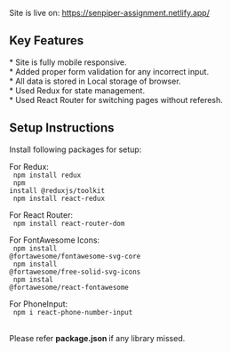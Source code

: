 
Site is live on:  https://senpiper-assignment.netlify.app/

<h2>Key Features </h2>
* Site is fully mobile responsive. <br>
* Added proper form validation for any incorrect input.<br>
* All data is stored in Local storage of browser.<br>
* Used Redux for state management.<br>
* Used React Router for switching pages without referesh. <br>


<h2>Setup Instructions</h2>

Install following packages for setup: 


For Redux:
<br>
<code>
  npm install redux
</code>
<br>
<code>
  npm install @reduxjs/toolkit
</code>
<br>
<code> npm install react-redux </code>


For React Router: 
<br>
<code> npm install react-router-dom </code>


For FontAwesome Icons:
<br>
<code>
 npm install @fortawesome/fontawesome-svg-core
</code>
<br>
<code>
 npm install @fortawesome/free-solid-svg-icons
</code>
<br>
<code> npm instal @fortawesome/react-fontawesome </code>

For PhoneInput: 
<br>
<code>
  npm i react-phone-number-input
</code>
  
  
  <br>
  Please refer <strong>package.json </strong>if any library missed.


